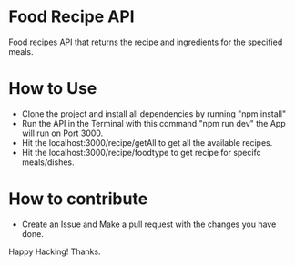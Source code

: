# Food Recipe API
Food recipes API that returns the recipe and ingredients for the specified meals.

# How to Use
- Clone the project and install all dependencies by running "npm install"
-  Run the API in the Terminal with this command "npm run dev" the App will run on Port 3000.
-  Hit the localhost:3000/recipe/getAll to get all the available recipes.
-  Hit the localhost:3000/recipe/foodtype to get recipe for specifc meals/dishes.

# How to contribute
- Create an Issue and Make a pull request with the changes you have done.

Happy Hacking!
Thanks.
